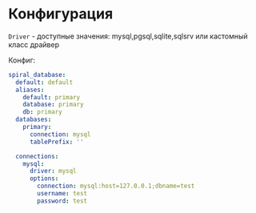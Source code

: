 # Конфигурация

``Driver`` - доступные значения: mysql,pgsql,sqlite,sqlsrv или кастомный класс драйвер

Конфиг:

```yaml
spiral_database:
  default: default
  aliases:
    default: primary
    database: primary
    db: primary
  databases:
    primary:
      connection: mysql
      tablePrefix: ''

  connections:
    mysql:
      driver: mysql
      options:
        connection: mysql:host=127.0.0.1;dbname=test
        username: test
        password: test
```